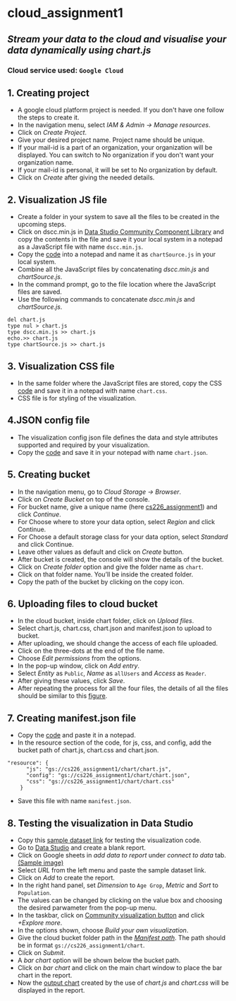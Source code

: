 # cloud_assignment1
## _Stream your data to the cloud and visualise your data dynamically using chart.js_
### Cloud service used: ```Google Cloud```
## 1. Creating project
* A google cloud platform project is needed. If you don't have one follow the steps to create it.
* In the navigation menu, select _IAM & Admin -> Manage resources_.
* Click on _Create Project_.
* Give your desired project name. Project name should be unique.
* If your mail-id is a part of an organization, your organization will be displayed. You can switch to No organization if you don't want your organization name.
* If your mail-id is personal, it will be set to No organization by default.
* Click on _Create_ after giving the needed details.

## 2. Visualization JS file
* Create a folder in your system to save all the files to be created in the upcoming steps.
* Click on dscc.min.js in [Data Studio Community Component Library](https://developers.google.com/datastudio/visualization/library) and copy the contents in the file and save it your local system in a notepad as a JavaScript file with name ```dscc.min.js```.
* Copy the [code](https://github.com/rachelbdavid/cloud_assignment1/blob/main/code/chartSource.js) into a notepad and name it as ```chartSource.js``` in your local system.
* Combine all the JavaScript files by concatenating _dscc.min.js_ and _chartSource.js_.
* In the command prompt, go to the file location where the JavaScript files are saved.
* Use the following commands to concatenate _dscc.min.js_ and _chartSource.js_.
```
del chart.js
type nul > chart.js
type dscc.min.js >> chart.js
echo.>> chart.js
type chartSource.js >> chart.js

```
## 3. Visualization CSS file
* In the same folder where the JavaScript files are stored, copy the CSS [code](https://github.com/rachelbdavid/cloud_assignment1/blob/main/code/chart.css) and save it in a notepad with name ```chart.css```.
* CSS file is for styling of the visualization.

## 4.JSON config file
* The visualization config json file defines the data and style attributes supported and required by your visualization.
* Copy the [code](https://github.com/rachelbdavid/cloud_assignment1/blob/main/code/chart.json) and save it in your notepad with name ```chart.json```.

## 5. Creating bucket
* In the navigation menu, go to _Cloud Storage -> Browser_.
* Click on _Create Bucket_ on top of the console.
* For bucket name, give a unique name (here [cs226_assignment1](https://github.com/rachelbdavid/cloud_assignment1/blob/main/IMG/bucket.JPG)) and click _Continue_.
* For Choose where to store your data option, select _Region_ and click Continue.
*	For Choose a default storage class for your data option, select _Standard_ and click Continue.
*	Leave other values as default and click on _Create_ button.
*	After bucket is created, the console will show the details of the bucket.
*	Click on _Create folder_ option and give the folder name as ```chart```.
*	Click on that folder name. You’ll be inside the created folder.
*	Copy the path of the bucket by clicking on the copy icon.

## 6. Uploading files to cloud bucket
* In the cloud bucket, inside chart folder, click on _Upload files_.
* Select chart.js, chart.css, chart.json and manifest.json to upload to bucket.
* After uploading, we should change the access of each file uploaded.
* Click on the three-dots at the end of the file name.
* Choose _Edit permissions_ from the options.
* In the pop-up window, click on _Add entry_.
* Select _Entity_ as ```Public```, _Name_ as ```allUsers``` and _Access_ as ```Reader```.
* After giving these values, click _Save_.
* After repeating the process for all the four files, the details of all the files should be similar to this [figure](https://github.com/rachelbdavid/cloud_assignment1/blob/main/samples/files.jpg).

## 7. Creating manifest.json file
* Copy the [code](https://github.com/rachelbdavid/cloud_assignment1/blob/main/code/manifest.json) and paste it in a notepad.
* In the resource section of the code, for js, css, and config, add the bucket path of chart.js, chart.css and chart.json.
```
"resource": {
      "js": "gs://cs226_assignment1/chart/chart.js",
      "config": "gs://cs226_assignment1/chart/chart.json",
      "css": "gs://cs226_assignment1/chart/chart.css"
    }
```
* Save this file with name ```manifest.json```.

## 8. Testing the visualization in Data Studio
*	Copy this [sample dataset link](https://docs.google.com/spreadsheets/d/1LVtnNRXAQxjhzZUPagyBfaV6PywrL9Xs-gs-FZzQLxE/edit#gid=0) for testing the visualization code.
*	Go to [Data Studio](http://datastudio.google.com/) and create a blank report.
*	Click on Google sheets in _add data to report_ under _connect to data_ tab. [(Sample image)](https://github.com/rachelbdavid/cloud_assignment1/blob/main/samples/add_data.jpg)
*	Select _URL_ from the left menu and paste the sample dataset link.
*	Click on _Add_ to create the report.
*	In the right hand panel, set _Dimension_ to ```Age Grop```, _Metric_ and _Sort_ to ```Population```. 
*	The values can be changed by clicking on the value box and choosing the desired parwameter from the pop-up menu.
*	In the taskbar, click on [Community visualization button](https://github.com/rachelbdavid/cloud_assignment1/blob/main/samples/plot.jpg) and click _+Explore more_.
*	In the options shown, choose _Build your own visualization_.
*	Give the cloud bucket folder path in the [_Manifest path_](https://github.com/rachelbdavid/cloud_assignment1/blob/main/samples/linking.jpg). The path should be in format ```gs://cs226_assignment1/chart```.
*	Click on _Submit_.
*	A _bar chart_ option will be shown below the bucket path.
*	Click on _bar chart_ and click on the main chart window to place the bar chart in the report.
*	Now the [output chart](https://github.com/rachelbdavid/cloud_assignment1/blob/main/IMG/output.JPG) created by the use of _chart.js_ and _chart.css_ will be displayed in the report. 
